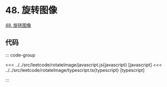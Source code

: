 # 48. 旋转图像

[48. 旋转图像](https://leetcode.cn/problems/rotate-image/description/)

## 代码

::: code-group

<<< ../../src/leetcode/rotateImage/javascript.js{javascript} [javascript]
<<< ../../src/leetcode/rotateImage/typescript.ts{typescript} [typescript]

:::
